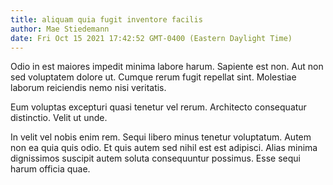 ```yaml
---
title: aliquam quia fugit inventore facilis
author: Mae Stiedemann
date: Fri Oct 15 2021 17:42:52 GMT-0400 (Eastern Daylight Time)
---
```

Odio in est maiores impedit minima labore harum. Sapiente est non. Aut non sed voluptatem dolore ut. Cumque rerum fugit repellat sint. Molestiae laborum reiciendis nemo nisi veritatis.

 Eum voluptas excepturi quasi tenetur vel rerum. Architecto consequatur distinctio. Velit ut unde.

 In velit vel nobis enim rem. Sequi libero minus tenetur voluptatum. Autem non ea quia quis odio. Et quis autem sed nihil est est adipisci. Alias minima dignissimos suscipit autem soluta consequuntur possimus. Esse sequi harum officia quae.